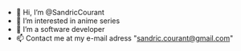 - 👋 Hi, I’m @SandricCourant
- 👀 I’m interested in anime series
- 🌱 I’m a software developer
- 📫 Contact me at my e-mail adress "sandric.courant@gmail.com"

<!---
SandricCourant/SandricCourant is a ✨ special ✨ repository because its `README.md` (this file) appears on your GitHub profile.
You can click the Preview link to take a look at your changes.
--->
